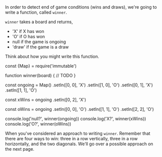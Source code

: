 In order to detect end of game conditions (wins and draws),
we're going to write a function, called `winner`.

`winner` takes a board and returns,
  - 'X' if X has won
  - 'O' if O has won
  - null if the game is ongoing
  - 'draw' if the game is a draw

Think about how you might write this function.

<tonic>
const {Map} = require('immutable')

function winner(board) {
  // TODO
}

const ongoing = Map()
  .setIn([0, 0], 'X')
  .setIn([1, 0], 'O')
  .setIn([0, 1], 'X')
  .setIn([1, 1], 'O')

const xWins = ongoing
  .setIn([0, 2], 'X')

const oWins = ongoing
  .setIn([0, 0], 'O')
  .setIn([1, 1], 'O')
  .setIn([2, 2], 'O')


console.log('null?', winner(ongoing))
console.log('X?', winner(xWins))
console.log('O?', winner(oWins))
</tonic>

<guide>When you've considered an approach to writing `winner`. Remember that there are four ways to win: three in a row vertically, three in a row
horizontally, and the two diagonals. We'll go over a possible approach on the next page.</guide>
